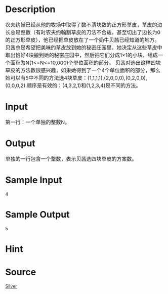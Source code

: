 
# Description

<div class="content"><p><span style="font-size: medium">农夫约翰已经从他的牧场中取得了数不清块数的正方形草皮，草皮的边长总是整数（有时农夫约翰割草皮的刀法不合适，甚至切出了边长为0的正方形草皮），他已经把草皮放在了一个奶牛贝茜已经知道的地方。 贝茜总是希望把美味的草皮放到她的秘密庄园里，她决定从这些草皮中取出恰好4块搬到她的秘密庄园中，然后把它们分成1×1的小块，组成一个面积为N(1&lt;=N&lt;=10,000)个单位面积的部分。 贝茜对选出这样四块草皮的方法数很感兴趣，如果她得到了一个4个单位面积的部分，那么她可以有5中不同的方法选4块草皮：(1,1,1,1),(2,0,0,0),(0,2,0,0),(0,0,0,2).顺序是有效的：(4,3,2,1)和(1,2,3,4)是不同的方法。 </span></p></div>

# Input

<div class="content"><p><span style="font-size: medium">第一行：一个单独的整数N。 </span></p></div>

# Output

<div class="content"><p><span style="font-size: medium">单独的一行包含一个整数，表示贝茜选四块草皮的方案数。 </span></p></div>

# Sample Input

<div class="content"><span class="sampledata">4</span></div>

# Sample Output

<div class="content"><span class="sampledata">5<br/>
</span></div>

# Hint

<div class="content"><p></p></div>

# Source

<div class="content"><p><a href="problemset.php?search=Silver">Silver</a></p></div>

